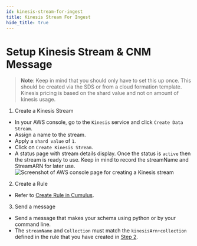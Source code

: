 ```yaml
---
id: kinesis-stream-for-ingest
title: Kinesis Stream For Ingest
hide_title: true
---
```


# Setup Kinesis Stream & CNM Message

> **Note**: Keep in mind that you should only have to set this up once. This should be created via the SDS or from a cloud formation template. Kinesis pricing is based on the shard value and not on amount of kinesis usage.

1. Create a Kinesis Stream

* In your AWS console, go to the `Kinesis` service and click `Create Data Stream`.
* Assign a name to the stream.
* Apply a `shard value` of `1`.
* Click on `Create Kinesis Stream`.
* A status page with stream details display. Once the status is `active` then the stream is ready to use. Keep in mind to record the streamName and StreamARN for later use.
![Screenshot of AWS console page for creating a Kinesis stream](assets/cnm_create_kinesis_stream.jpg)

2. Create a Rule

* Refer to [Create Rule in Cumulus](../operator-docs/create-rule-in-cumulus).

3. Send a message

* Send a message that makes your schema using python or by your command line.
* The `streamName` and `Collection` must match the `kinesisArn+collection` defined in the rule that you have created in [Step 2](../operator-docs/create-rule-in-cumulus).
